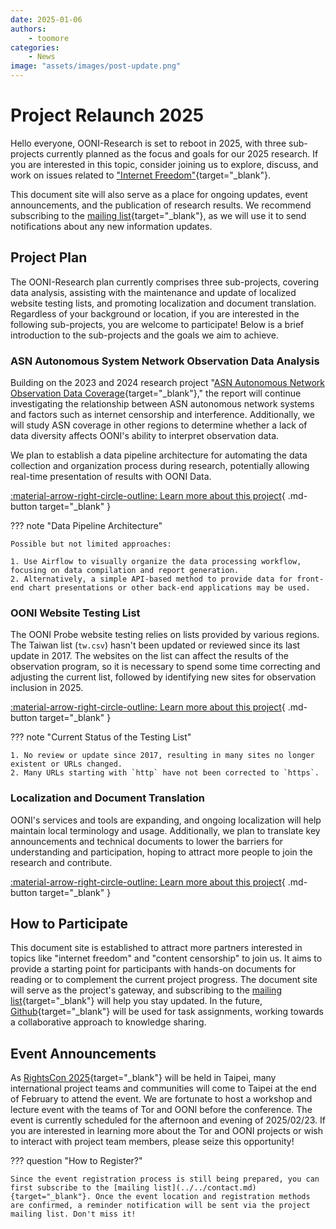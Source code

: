 ```yaml
---
date: 2025-01-06
authors:
    - toomore
categories:
    - News
image: "assets/images/post-update.png"
---
```


# Project Relaunch 2025

Hello everyone, OONI-Research is set to reboot in 2025, with three sub-projects currently planned as the focus and goals for our 2025 research. If you are interested in this topic, consider joining us to explore, discuss, and work on issues related to ["Internet Freedom"](../../internet-freedom-matter.md){target="_blank"}.

This document site will also serve as a place for ongoing updates, event announcements, and the publication of research results. We recommend subscribing to the [mailing list](../../contact.md){target="_blank"}, as we will use it to send notifications about any new information updates.

<!-- more -->

## Project Plan

The OONI-Research plan currently comprises three sub-projects, covering data analysis, assisting with the maintenance and update of localized website testing lists, and promoting localization and document translation. Regardless of your background or location, if you are interested in the following sub-projects, you are welcome to participate! Below is a brief introduction to the sub-projects and the goals we aim to achieve.

### ASN Autonomous System Network Observation Data Analysis

Building on the 2023 and 2024 research project "[ASN Autonomous Network Observation Data Coverage](https://ocf.tw/p/ooni/report/202312.html){target="_blank"}," the report will continue investigating the relationship between ASN autonomous network systems and factors such as internet censorship and interference. Additionally, we will study ASN coverage in other regions to determine whether a lack of data diversity affects OONI's ability to interpret observation data.

We plan to establish a data pipeline architecture for automating the data collection and organization process during research, potentially allowing real-time presentation of results with OONI Data.

[:material-arrow-right-circle-outline: Learn more about this project](../../ooni-asns-coverage.md){ .md-button target="_blank" }

??? note "Data Pipeline Architecture"

    Possible but not limited approaches:

    1. Use Airflow to visually organize the data processing workflow, focusing on data compilation and report generation.
    2. Alternatively, a simple API-based method to provide data for front-end chart presentations or other back-end applications may be used.

### OONI Website Testing List

The OONI Probe website testing relies on lists provided by various regions. The Taiwan list (`tw.csv`) hasn't been updated or reviewed since its last update in 2017. The websites on the list can affect the results of the observation program, so it is necessary to spend some time correcting and adjusting the current list, followed by identifying new sites for observation inclusion in 2025.

[:material-arrow-right-circle-outline: Learn more about this project](../../ooni-weblists.md){ .md-button target="_blank" }

??? note "Current Status of the Testing List"

    1. No review or update since 2017, resulting in many sites no longer existent or URLs changed.
    2. Many URLs starting with `http` have not been corrected to `https`.

### Localization and Document Translation

OONI's services and tools are expanding, and ongoing localization will help maintain local terminology and usage. Additionally, we plan to translate key announcements and technical documents to lower the barriers for understanding and participation, hoping to attract more people to join the research and contribute.

[:material-arrow-right-circle-outline: Learn more about this project](../../ooni-i18n.md){ .md-button target="_blank" }

## How to Participate

This document site is established to attract more partners interested in topics like "internet freedom" and "content censorship" to join us. It aims to provide a starting point for participants with hands-on documents for reading or to complement the current project progress. The document site will serve as the project's gateway, and subscribing to the [mailing list](https://groups.google.com/g/ocftw/ocftw-ooni-research){target="_blank"} will help you stay updated. In the future, [Github](https://github.com/ocftw/ooni-research){target="_blank"} will be used for task assignments, working towards a collaborative approach to knowledge sharing.

## Event Announcements

As [RightsCon 2025](https://rightscon.summit.tc/catalog/rightscon-2025){target="_blank"} will be held in Taipei, many international project teams and communities will come to Taipei at the end of February to attend the event. We are fortunate to host a workshop and lecture event with the teams of Tor and OONI before the conference. The event is currently scheduled for the afternoon and evening of 2025/02/23. If you are interested in learning more about the Tor and OONI projects or wish to interact with project team members, please seize this opportunity!

??? question "How to Register?"

    Since the event registration process is still being prepared, you can first subscribe to the [mailing list](../../contact.md){target="_blank"}. Once the event location and registration methods are confirmed, a reminder notification will be sent via the project mailing list. Don't miss it!
